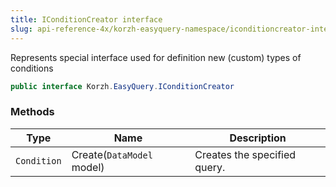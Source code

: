 ```yaml
---
title: IConditionCreator interface
slug: api-reference-4x/korzh-easyquery-namespace/iconditioncreator-interface
---
```


Represents special interface used for definition new (custom) types of conditions
```csharp
public interface Korzh.EasyQuery.IConditionCreator

```

### Methods

| Type | Name | Description | 
| --- | --- | --- | 
| `Condition` | Create(`DataModel` model) | Creates the specified query. |